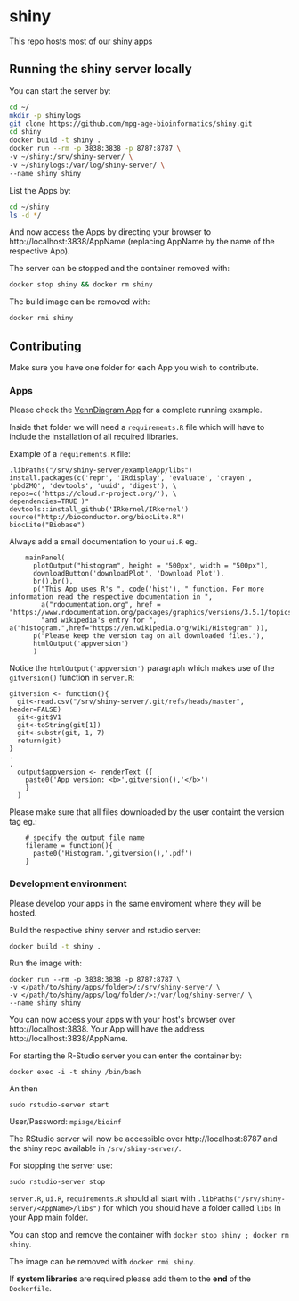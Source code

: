 # shiny
This repo hosts most of our shiny apps

## Running the shiny server locally

You can start the server by:

```bash
cd ~/
mkdir -p shinylogs
git clone https://github.com/mpg-age-bioinformatics/shiny.git
cd shiny
docker build -t shiny .
docker run --rm -p 3838:3838 -p 8787:8787 \
-v ~/shiny:/srv/shiny-server/ \
-v ~/shinylogs:/var/log/shiny-server/ \
--name shiny shiny
```
List the Apps by:
```bash
cd ~/shiny
ls -d */
```
And now access the Apps by directing your browser to http://localhost:3838/AppName
(replacing AppName by the name of the respective App).

The server can be stopped and the container removed with:
```bash
docker stop shiny && docker rm shiny
``` 
The build image can be removed with:
```bash
docker rmi shiny
```

## Contributing

Make sure you have one folder for each App you wish to contribute.

### Apps

Please check the [VennDiagram App](https://github.com/mpg-age-bioinformatics/shiny/tree/master/VennDiagram) for a complete running example.

Inside that folder we will need a `requirements.R` file which will have to include the installation of all required libraries.

Example of a `requirements.R` file:

```
.libPaths("/srv/shiny-server/exampleApp/libs")
install.packages(c('repr', 'IRdisplay', 'evaluate', 'crayon', 'pbdZMQ', 'devtools', 'uuid', 'digest'), \
repos=c('https://cloud.r-project.org/'), \
dependencies=TRUE )"
devtools::install_github('IRkernel/IRkernel')
source("http://bioconductor.org/biocLite.R")
biocLite("Biobase")
```

Always add a small documentation to your `ui.R` eg.:

```
    mainPanel(
      plotOutput("histogram", height = "500px", width = "500px"),
      downloadButton('downloadPlot', 'Download Plot'),
      br(),br(),
      p("This App uses R's ", code('hist'), " function. For more information read the respective documentation in ",
        a("rdocumentation.org", href = "https://www.rdocumentation.org/packages/graphics/versions/3.5.1/topics/hist"),
        "and wikipedia's entry for ", a("histogram.",href="https://en.wikipedia.org/wiki/Histogram" )),
      p("Please keep the version tag on all downloaded files."),
      htmlOutput('appversion')
      )
```

Notice the `htmlOutput('appversion')` paragraph which makes use of the `gitversion()` function in `server.R`:
```
gitversion <- function(){ 
  git<-read.csv("/srv/shiny-server/.git/refs/heads/master", header=FALSE)
  git<-git$V1
  git<-toString(git[1])
  git<-substr(git, 1, 7)
  return(git)
}
.
.
  output$appversion <- renderText ({ 
    paste0('App version: <b>',gitversion(),'</b>')
    }
  )
```
Please make sure that all files downloaded by the user containt the version tag eg.:
```
    # specify the output file name
    filename = function(){
      paste0('Histogram.',gitversion(),'.pdf')
    }
```

### Development environment 

Please develop your apps in the same enviroment where they will be hosted.

Build the respective shiny server and rstudio server:
```bash
docker build -t shiny .
```
Run the image with:
```
docker run --rm -p 3838:3838 -p 8787:8787 \
-v </path/to/shiny/apps/folder>/:/srv/shiny-server/ \
-v </path/to/shiny/apps/log/folder/>:/var/log/shiny-server/ \
--name shiny shiny
```

You can now access your apps with your host's browser over http://localhost:3838.
Your App will have the address http://localhost:3838/AppName.

For starting the R-Studio server you can enter the container by:
```
docker exec -i -t shiny /bin/bash
```
An then 
```
sudo rstudio-server start
```
User/Password: `mpiage/bioinf`

The RStudio server will now be accessible over http://localhost:8787 and the shiny repo available in `/srv/shiny-server/`.

For stopping the server use:
```
sudo rstudio-server stop
```

`server.R`, `ui.R`, `requirements.R` should all start with `.libPaths("/srv/shiny-server/<AppName>/libs")` for which you should
have a folder called `libs` in your App main folder.

You can stop and remove the container with `docker stop shiny ; docker rm shiny`.

The image can be removed with `docker rmi shiny`.

If **system libraries** are required please add them to the **end** of the `Dockerfile`.